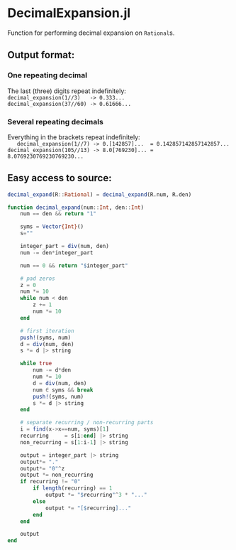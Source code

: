 # DecimalExpansion.jl

Function for performing decimal expansion on `Rational`s.

## Output format:
### One repeating decimal
The last (three) digits repeat indefinitely:  
`decimal_expansion(1//3)   -> 0.333...`  
`decimal_expansion(37//60) -> 0.61666...`

### Several repeating decimals
Everything in the brackets repeat indefinitely:  
`   decimal_expansion(1//7) -> 0.[142857]...  = 0.142857142857142857...`  
`decimal_expansion(105//13) -> 8.0[769230]... = 8.0769230769230769230...`

## Easy access to source:
```julia
decimal_expand(R::Rational) = decimal_expand(R.num, R.den)

function decimal_expand(num::Int, den::Int)
    num == den && return "1"

    syms = Vector{Int}()
    s=""

    integer_part = div(num, den)
    num -= den*integer_part

    num == 0 && return "$integer_part"

    # pad zeros
    z = 0
    num *= 10
    while num < den
        z += 1
        num *= 10
    end

    # first iteration
    push!(syms, num)
    d = div(num, den)
    s *= d |> string

    while true
        num -= d*den
        num *= 10
        d = div(num, den)
        num ∈ syms && break
        push!(syms, num)
        s *= d |> string
    end

    # separate recurring / non-recurring parts
    i = find(x->x==num, syms)[1]
    recurring     = s[i:end] |> string
    non_recurring = s[1:i-1] |> string

    output = integer_part |> string
    output*= "."
    output*= "0"^z
    output *= non_recurring
    if recurring != "0"
        if length(recurring) == 1
            output *= "$recurring"^3 * "..."
        else
            output *= "[$recurring]..."
        end
    end

    output
end
```
